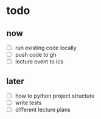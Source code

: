 # todo
## now
- [ ] run existing code locally
- [ ] push code to gh
- [ ] lecture event to ics

## later
- [ ] how to python project structure
- [ ] write tests
- [ ] different lecture plans